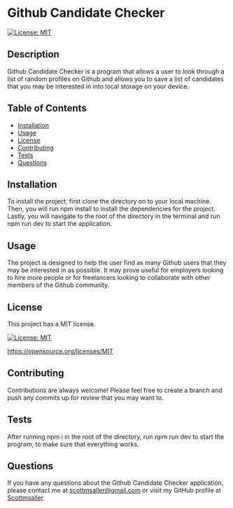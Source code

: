   # Github Candidate Checker
  [![License: MIT](https://img.shields.io/badge/License-MIT-yellow.svg)](https://opensource.org/licenses/MIT)


  ## Description
  Github Candidate Checker is a program that allows a user to look through a list of random profiles on Github and allows you to save a list of candidates that you may be interested in into local storage on your device.


  ## Table of Contents
  * [Installation](#installation)
  * [Usage](#usage)
  * [License](#license)
  * [Contributing](#contributing)
  * [Tests](#tests)
  * [Questions](#questions)


  ## Installation
  To install the project, first clone the directory on to your local machine. Then, you will run npm install to install the dependencies for the project. Lastly, you will navigate to the root of the directory in the terminal and run npm run dev to start the application.


  ## Usage
  The project is designed to help the user find as many Github users that they may be interested in as possible. It may prove useful for employers looking to hire more people or for freelancers looking to collaborate with other members of the Github community.


  ## License
  
This project has a MIT license. 

[![License: MIT](https://img.shields.io/badge/License-MIT-yellow.svg)](https://opensource.org/licenses/MIT) 

https://opensource.org/licenses/MIT 

  


  ## Contributing
  Contributions are always welcome! Please feel free to create a branch and push any commits up for review that you may want to.


  ## Tests
  After running npm i in the root of the directory, run npm run dev to start the program, to make sure that everything works.


  ## Questions
  If you have any questions about the Github Candidate Checker application, please contact me at scottmsaller@gmail.com or visit my GitHub profile at [Scottmsaller](https://github.com/Scottmsaller).
